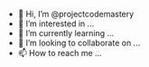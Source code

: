 - 👋 Hi, I’m @projectcodemastery
- 👀 I’m interested in ...
- 🌱 I’m currently learning ...
- 💞️ I’m looking to collaborate on ...
- 📫 How to reach me ...

<!---
projectcodemastery/projectcodemastery is a ✨ special ✨ repository because its `README.md` (this file) appears on your GitHub profile.
You can click the Preview link to take a look at your changes.
--->
